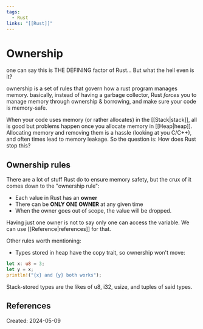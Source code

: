 ```yaml
---
tags:
  - Rust
links: "[[Rust]]"
---
```

# Ownership
one can say this is THE DEFINING factor of Rust... But what the hell even is it?

ownership is a set of rules that govern how a rust program manages memory.
basically, instead of having a garbage collector, Rust _forces_ you to manage
memory through ownership & borrowing, and make sure your code is memory-safe.

When your code uses memory (or rather allocates) in the [[Stack|stack]], all is
good but problems happen once you allocate memory in [[Heap|heap]]. Allocating
memory and removing them is a hassle (looking at you C/C++), and often times lead to memory leakage. So the question is: How does Rust stop this?

## Ownership rules
There are a lot of stuff Rust do to ensure memory safety, but the crux of it comes down to the "ownership rule":
- Each value in Rust has an **owner**
- There can be **ONLY ONE OWNER** at any given time
- When the owner goes out of scope, the value will be dropped.

Having just one owner is not to say only one can access the variable. We can use [[Reference|references]] for that.

Other rules worth mentioning:
- Types stored in heap have the copy trait, so ownership won't move:
```rust
let x: u8 = 3;
let y = x;
println!("{x} and {y} both works");
```
Stack-stored types are the likes of u8, i32, usize, and tuples of said types.

## References

Created: 2024-05-09